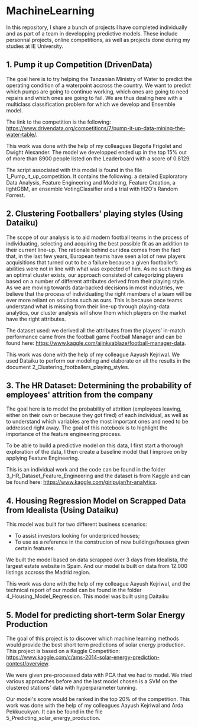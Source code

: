 # MachineLearning
In this repository, I share a bunch of projects I have completed individually and as part of a team in developping predictive models. These include personnal projects, online competitions, as well as projects done during my studies at IE University.

## 1. Pump it up Competition (DrivenData)
The goal here is to try helping the Tanzanian Ministry of Water to predict the operating condition of a waterpoint accross the country. We want to predict which pumps are going to continue working, which ones are going to need repairs and which ones are going to fail. We are thus dealing here with a multiclass classification problem for which we develop and Ensemble model. 

The link to the competition is the following: https://www.drivendata.org/competitions/7/pump-it-up-data-mining-the-water-table/. 

This work was done with the help of my colleagues Begoña Frigolet and Dwight Alexander. The model we developped ended up in the top 15% out of more than 8900 people listed on the Leaderboard with a score of 0.8129.

The script associated with this model is found in the file 1_Pump_it_up_competition. It contains the following: a detailed Exploratory Data Analysis, Feature Engineering and Modeling, Feature Creation, a lightGBM, an ensemble VotingClassifier and a trial with H2O's Random Forrest.

## 2. Clustering Footballers' playing styles (Using Dataiku)
The scope of our analysis is to aid modern football teams in the process of individuating, selecting and acquiring the best possible fit as an addition to their current line-up.
The rationale behind our idea comes from the fact that, in the last few years, European teams have seen a lot of new players acquisitions that turned out to be a failure because a given footballer’s abilities were not in line with what was expected of him.
As no such thing as an optimal cluster exists, our approach consisted of categorizing players based on a number of different attributes derived from their playing style. As we are moving towards data-backed decisions in most industries, we believe that the process of individuating the right members of a team will be ever more reliant on solutions such as ours. This is because once teams understand what is missing from their line-up through playing-data analytics, our cluster analysis will show them which players on the market have the right attributes.

The dataset used: we derived all the attributes from the players’ in-match performance came from the football game Football Manager and can be found here: https://www.kaggle.com/ajinkyablaze/football-manager-data.

This work was done with the help of my colleague Aayush Kejriwal. We used Dataiku to perform our modeling and elaborate on all the results in the document 2_Clustering_footballers_playing_styles. 

## 3. The HR Dataset: Determining the probability of employees' attrition from the company
The goal here is to model the probability of attrition (employees leaving, either on their own or because they got fired) of each individual, as well as to understand which variables are the most important ones and need to be addressed right away.
The goal of this notebook is to highlight the importance of the feature engineering process.

To be able to build a predictive model on this data, I first start a thorough exploration of the data, I then create a baseline model that I improve on by applying Feature Engineering.

This is an individual work and the code can be found in the folder 3_HR_Dataset_Feature_Engineering and the dataset is from Kaggle and can be found here: https://www.kaggle.com/giripujar/hr-analytics.

## 4. Housing Regression Model on Scrapped Data from Idealista (Using Dataiku)
This model was built for two different business scenarios:
- To assist investors looking for underpriced houses;
- To use as a reference in the construcion of new buildings/houses given certain features.

We built the model based on data scrapped over 3 days from Idealista, the largest estate website in Spain. And our model is built on data from 12.000 listings accross the Madrid region. 

This work was done with the help of my colleague Aayush Kejriwal, and the technical report of our model can be found in the folder 4_Housing_Model_Regression. This model was built using Daitaiku

## 5. Model for predicting short-term Solar Energy Production
The goal of this project is to discover which machine learning methods would provide the best short term predictions of solar energy production. 
This project is based on a Kaggle Competition: https://www.kaggle.com/c/ams-2014-solar-energy-prediction-contest/overview.

We were given pre-processed data with PCA that we had to model. We tried various approaches before and the last model chosen is a SVM on the clustered stations' data with hyperparameter tunning. 

Our model's score would be ranked in the top 20% of the competition. This work was done with the help of my colleagues Aayush Kejriwal and Arda Pekkucukyan. It can be found in the file 5_Predicting_solar_energy_production.

